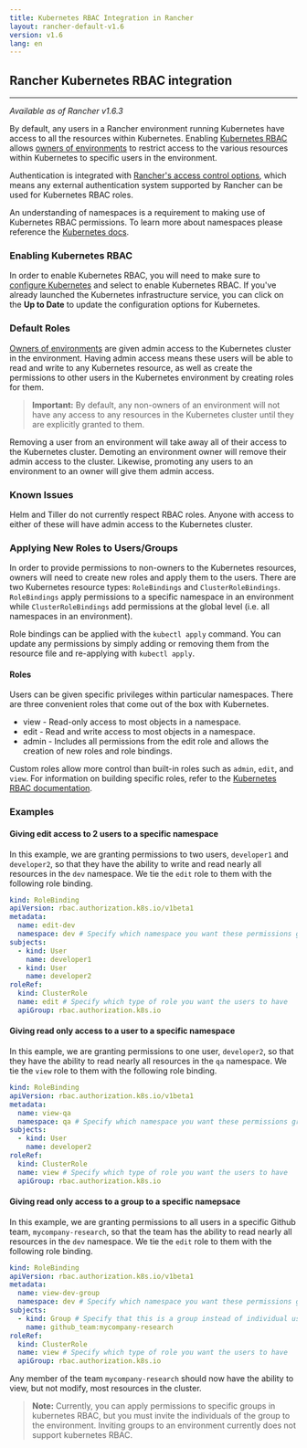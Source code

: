 ```yaml
---
title: Kubernetes RBAC Integration in Rancher
layout: rancher-default-v1.6
version: v1.6
lang: en
---
```


## Rancher Kubernetes RBAC integration
---

_Available as of Rancher v1.6.3_

By default, any users in a Rancher environment running Kubernetes have access to all the resources within Kubernetes. Enabling [Kubernetes RBAC](https://kubernetes.io/docs/admin/authorization/rbac/) allows [owners of environments]({{site.baseurl}}/rancher/{{page.version}}/{{page.lang}}/environments/#owners) to restrict access to the various resources within Kubernetes to specific users in the environment. 

Authentication is integrated with [Rancher's access control options](https://docs.rancher.com/rancher/v1.6/en/configuration/access-control/#enabling-access-control), which means any external authentication system supported by Rancher can be used for Kubernetes RBAC roles.

An understanding of namespaces is a requirement to making use of Kubernetes RBAC permissions. To learn more about namespaces please reference the [Kubernetes docs](https://kubernetes.io/docs/concepts/overview/working-with-objects/namespaces/).

### Enabling Kubernetes RBAC

In order to enable Kubernetes RBAC, you will need to make sure to [configure Kubernetes]({{site.baseurl}}/rancher/{{page.version}}/{{page.lang}}/kubernetes/#configuring-kubernetes) and select to enable Kubernetes RBAC. If you've already launched the Kubernetes infrastructure service, you can click on the **Up to Date** to update the configuration options for Kubernetes. 

### Default Roles

[Owners of environments]({{site.baseurl}}/rancher/{{page.version}}/{{page.lang}}/environments/#owners) are given admin access to the Kubernetes cluster in the environment. Having admin access means these users will be able to read and write to any Kubernetes resource, as well as create the permissions to other users in the Kubernetes environment by creating roles for them.

> **Important:** By default, any non-owners of an environment will not have any access to any resources in the Kubernetes cluster until they are  explicitly granted to them.

Removing a user from an environment will take away all of their access to the Kubernetes cluster. Demoting an environment owner will remove their admin access to the cluster. Likewise, promoting any users to an environment to an owner will give them admin access.

### Known Issues

Helm and Tiller do not currently respect RBAC roles. Anyone with access to either of these will have admin access to the Kubernetes cluster.

### Applying New Roles to Users/Groups

In order to provide permissions to non-owners to the Kubernetes resources, owners will need to create new roles and apply them to the users. There are two Kubernetes resource types: `RoleBindings` and `ClusterRoleBindings`. `RoleBindings` apply permissions to a specific namespace in an environment while `ClusterRoleBindings` add permissions at the global level (i.e. all namespaces in an environment). 

Role bindings can be applied with the `kubectl apply` command. You can update any permissions by simply adding or removing them from the resource file and re-applying with `kubectl apply`.
 
#### Roles

Users can be given specific privileges within particular namespaces. There are three convenient roles that come out of the box with Kubernetes.

* view - Read-only access to most objects in a namespace.
* edit - Read and write access to most objects in a namespace.
* admin - Includes all permissions from the edit role and allows the creation of new roles and role bindings.

Custom roles allow more control than built-in roles such as `admin`, `edit`, and `view`. For information on building specific roles, refer to the [Kubernetes RBAC documentation](https://kubernetes.io/docs/admin/authorization/rbac/).

### Examples

#### Giving edit access to 2 users to a specific namespace 

In this example, we are granting permissions to two users, `developer1` and `developer2`, so that they have the ability to write and read nearly all resources in the `dev` namespace. We tie the `edit` role to them with the following role binding.

```yaml
kind: RoleBinding
apiVersion: rbac.authorization.k8s.io/v1beta1
metadata:
  name: edit-dev
  namespace: dev # Specify which namespace you want these permissions granted in
subjects:
  - kind: User
    name: developer1
  - kind: User
    name: developer2
roleRef:
  kind: ClusterRole
  name: edit # Specify which type of role you want the users to have
  apiGroup: rbac.authorization.k8s.io
```

#### Giving read only access to a user to a specific namespace

In this eample, we are granting permissions to one user, `developer2`, so that they have the ability to read nearly all resources in the `qa` namespace. We tie the `view` role to them with the following role binding. 


```yaml
kind: RoleBinding
apiVersion: rbac.authorization.k8s.io/v1beta1
metadata:
  name: view-qa
  namespace: qa # Specify which namespace you want these permissions granted in
subjects:
  - kind: User
    name: developer2
roleRef:
  kind: ClusterRole
  name: view # Specify which type of role you want the users to have
  apiGroup: rbac.authorization.k8s.io
```

#### Giving read only access to a group to a specific namepsace 

In this example, we are granting permissions to all users in a specific Github team, `mycompany-research`, so that the team has the ability to read nearly all resources in the `dev` namespace.  We tie the `edit` role to them with the following role binding.


```yaml
kind: RoleBinding
apiVersion: rbac.authorization.k8s.io/v1beta1
metadata:
  name: view-dev-group
  namespace: dev # Specify which namespace you want these permissions granted in
subjects:
  - kind: Group # Specify that this is a group instead of individual users
    name: github_team:mycompany-research
roleRef:
  kind: ClusterRole
  name: view # Specify which type of role you want the users to have
  apiGroup: rbac.authorization.k8s.io
```

Any member of the team `mycompany-research` should now have the ability to view, but not modify, most resources in the cluster.

> **Note:** Currently, you can apply permissions to specific groups in kubernetes RBAC, but you must invite the individuals of the group to the environment. Inviting groups to an environment currently does not support kubernetes RBAC. 


